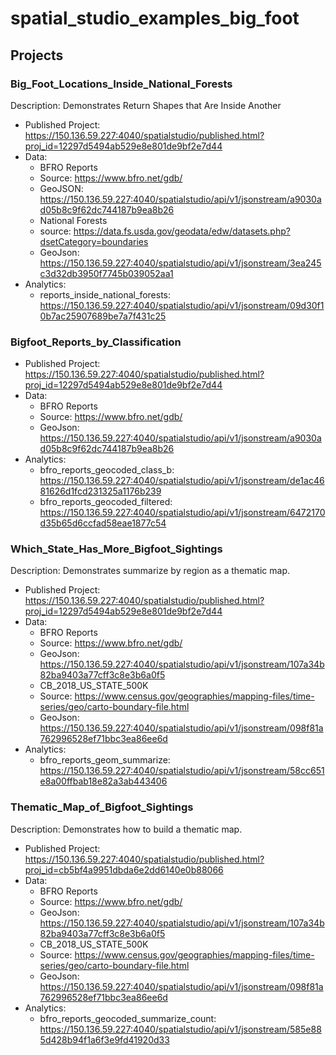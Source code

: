 # spatial_studio_examples_big_foot

## Projects
### Big_Foot_Locations_Inside_National_Forests 
Description: Demonstrates Return Shapes that Are Inside Another 
  * Published Project: https://150.136.59.227:4040/spatialstudio/published.html?proj_id=12297d5494ab529e8e801de9bf2e7d44
  * Data: 
    * BFRO Reports 
     * Source: https://www.bfro.net/gdb/
     * GeoJSON: https://150.136.59.227:4040/spatialstudio/api/v1/jsonstream/a9030ad05b8c9f62dc744187b9ea8b26
    * National Forests
     * source: https://data.fs.usda.gov/geodata/edw/datasets.php?dsetCategory=boundaries
     * GeoJson: https://150.136.59.227:4040/spatialstudio/api/v1/jsonstream/3ea245c3d32db3950f7745b039052aa1
  * Analytics:
    * reports_inside_national_forests: https://150.136.59.227:4040/spatialstudio/api/v1/jsonstream/09d30f10b7ac25907689be7a7f431c25

### Bigfoot_Reports_by_Classification
  * Published Project: https://150.136.59.227:4040/spatialstudio/published.html?proj_id=12297d5494ab529e8e801de9bf2e7d44
  * Data: 
    * BFRO Reports 
     * Source: https://www.bfro.net/gdb/
     * GeoJson: https://150.136.59.227:4040/spatialstudio/api/v1/jsonstream/a9030ad05b8c9f62dc744187b9ea8b26
  * Analytics:
    * bfro_reports_geocoded_class_b: https://150.136.59.227:4040/spatialstudio/api/v1/jsonstream/de1ac4681626d1fcd231325a1176b239
    * bfro_reports_geocoded_filtered: https://150.136.59.227:4040/spatialstudio/api/v1/jsonstream/6472170d35b65d6ccfad58eae1877c54

### Which_State_Has_More_Bigfoot_Sightings
Description: Demonstrates summarize by region as a thematic map.
  * Published Project: https://150.136.59.227:4040/spatialstudio/published.html?proj_id=12297d5494ab529e8e801de9bf2e7d44
  * Data: 
    * BFRO Reports 
     * Source: https://www.bfro.net/gdb/
     * GeoJson: https://150.136.59.227:4040/spatialstudio/api/v1/jsonstream/107a34b82ba9403a77cff3c8e3b6a0f5
    * CB_2018_US_STATE_500K 
     * Source: https://www.census.gov/geographies/mapping-files/time-series/geo/carto-boundary-file.html
     * GeoJson: https://150.136.59.227:4040/spatialstudio/api/v1/jsonstream/098f81a762996528ef71bbc3ea86ee6d
  * Analytics:
    * bfro_reports_geom_summarize: https://150.136.59.227:4040/spatialstudio/api/v1/jsonstream/58cc651e8a00ffbab18e82a3ab443406

### Thematic_Map_of_Bigfoot_Sightings
Description: Demonstrates how to build a thematic map.
  * Published Project: https://150.136.59.227:4040/spatialstudio/published.html?proj_id=cb5bf4a9951dbda6e2dd6140e0b88066
  * Data: 
    * BFRO Reports 
     * Source: https://www.bfro.net/gdb/
     * GeoJson: https://150.136.59.227:4040/spatialstudio/api/v1/jsonstream/107a34b82ba9403a77cff3c8e3b6a0f5
    * CB_2018_US_STATE_500K 
     * Source: https://www.census.gov/geographies/mapping-files/time-series/geo/carto-boundary-file.html
     * GeoJson: https://150.136.59.227:4040/spatialstudio/api/v1/jsonstream/098f81a762996528ef71bbc3ea86ee6d
  * Analytics:
    * bfro_reports_geocoded_summarize_count: https://150.136.59.227:4040/spatialstudio/api/v1/jsonstream/585e885d428b94f1a6f3e9fd41920d33
